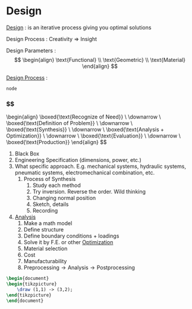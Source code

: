 # Design

<u>Design</u> : is an iterative process giving you optimal solutions

Design Process : Creativity $\Rightarrow$ Insight

Design Parameters : $$
\begin{align}
\text{Functional} \\
\text{Geometric} \\
\text{Material}
\end{align}
$$

<u>Design Process</u> : 
```tikz
node
```

### $$
\begin{align}
\boxed{\text{Recognize of Need}} \\
\downarrow \\
\boxed{\text{Definition of Problem}} \\
\downarrow \\
\boxed{\text{Synthesis}} \\
\downarrow \\
\boxed{\text{Analysis + Optimization}} \\
\downarrow \\
\boxed{\text{Evaluation}} \\
\downarrow \\
\boxed{\text{Production}}
\end{align}
$$


1. Black Box
2. Engineering Specification (dimensions, power, etc.)
3. What specific approach. E.g. mechanical systems, hydraulic systems, pneumatic systems, electromechanical combination, etc.
	1. Process of Synthesis
		1. Study each method
		2. Try inversion. Reverse the order. Wild thinking
		3. Changing normal position
		4. Sketch, details
		5. Recording
4. <u>Analysis</u> 
	1. Make a math model
	2. Define structure
	3. Define boundary conditions + loadings
	4. Solve it by F.E. or other
	   <u>Optimization</u>
	1. Material selection
	2. Cost
	3. Manufacturability
	4. $\text{Preprocessing} \to \text{Analysis} \to \text{Postprocessing}$

```tikz
\begin{document}
\begin{tikzpicture}
	\draw (1,1) -> (3,2);
\end{tikzpicture}
\end{document}
```
